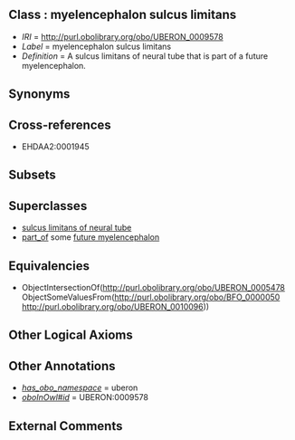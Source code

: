 
## Class : myelencephalon sulcus limitans

 * *IRI* = http://purl.obolibrary.org/obo/UBERON_0009578
 * *Label* = myelencephalon sulcus limitans
 * *Definition* = A sulcus limitans of neural tube that is part of a future myelencephalon.

## Synonyms


## Cross-references

 * EHDAA2:0001945

## Subsets


## Superclasses

 * [sulcus limitans of neural tube](../../UBERON/78/UBERON_0005478.md)
 * [part_of](../../BFO/50/BFO_0000050.md) some [future myelencephalon](../../UBERON/96/UBERON_0010096.md)

## Equivalencies

 * ObjectIntersectionOf(<http://purl.obolibrary.org/obo/UBERON_0005478> ObjectSomeValuesFrom(<http://purl.obolibrary.org/obo/BFO_0000050> <http://purl.obolibrary.org/obo/UBERON_0010096>))

## Other Logical Axioms


## Other Annotations

 * *[has_obo_namespace](../../ce/oboInOwl#hasOBONamespace.md)* = uberon
 * *[oboInOwl#id](../../id/oboInOwl#id.md)* = UBERON:0009578

## External Comments


